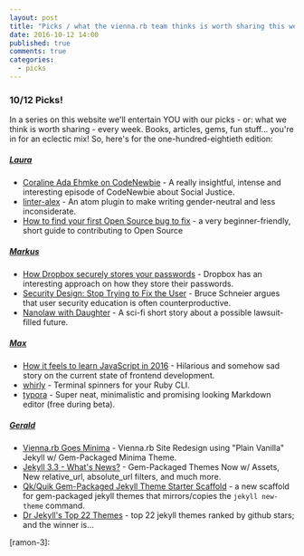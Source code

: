 ```yaml
---
layout: post
title: "Picks / what the vienna.rb team thinks is worth sharing this week"
date: 2016-10-12 14:00
published: true
comments: true
categories:
  - picks
---
```


### 10/12 Picks!

In a series on this website we'll entertain YOU with our picks - or: what we think is worth sharing - every week.
Books, articles, gems, fun stuff... you're in for an eclectic mix! So, here's for the one-hundred-eightieth edition:


##### [Laura][laura]
- [Coraline Ada Ehmke on CodeNewbie][laura-1] - A really insightful, intense and interesting episode of CodeNewbie about Social Justice.
- [linter-alex][laura-2] - An atom plugin to make writing gender-neutral and less inconsiderate.
- [How to find your first Open Source bug to fix][laura-3] - a very beginner-friendly, short guide to contributing to Open Source

##### [Markus][markus]
- [How Dropbox securely stores your passwords][markus-1] - Dropbox has an interesting approach on how they store their passwords.
- [Security Design: Stop Trying to Fix the User][markus-2] - Bruce Schneier argues that user security education is often counterproductive.
- [Nanolaw with Daughter][markus-3] - A sci-fi short story about a possible lawsuit-filled future.

##### [Max][max]
- [How it feels to learn JavaScript in 2016][max-1] - Hilarious and somehow sad story on the current state of frontend development.
- [whirly][max-2] - Terminal spinners for your Ruby CLI.
- [typora][max-3] - Super neat, minimalistic and promising looking Markdown editor (free during beta).

##### [Gerald](https://twitter.com/viennahtml)
- [Vienna.rb Goes Minima](https://github.com/geraldb/viennarb) - Vienna.rb Site Redesign using "Plain Vanilla" Jekyll w/ Gem-Packaged Minima Theme.
- [Jekyll 3.3 - What's News?](https://jekyllrb.com/news/2016/10/06/jekyll-3-3-is-here/) - Gem-Packaged Themes Now w/ Assets, New relative_url, absolute_url filters, and much more.
- [Qk/Quik Gem-Packaged Jekyll Theme Starter Scaffold](https://github.com/quikstart/jekyll-starter-theme) - a new scaffold for gem-packaged jekyll themes that mirrors/copies the `jekyll new-theme` command.
- [Dr Jekyll's Top 22 Themes](https://drjekyllthemes.github.io/top) - top 22 jekyll themes ranked by github stars; and the winner is...



[laura]: https://www.twitter.com/alicetragedy
[laura-1]: http://www.codenewbie.org/podcast/social-justice-warrior
[laura-2]: https://atom.io/packages/linter-alex
[laura-3]: https://medium.freecodecamp.com/finding-your-first-open-source-project-or-bug-to-work-on-1712f651e5ba

[ramon]: https://twitter.com/senorhuidobro
[ramon-1]:
[ramon-2]:
[ramon-3]:

[markus]: https://twitter.com/nuclearsquid
[markus-1]: https://blogs.dropbox.com/tech/2016/09/how-dropbox-securely-stores-your-passwords/
[markus-2]: https://www.schneier.com/blog/archives/2016/10/security_design.html
[markus-3]: http://www.ftrain.com/nanolaw.html

[max]: https://www.twitter.com/klappradla
[max-1]: https://hackernoon.com/how-it-feels-to-learn-javascript-in-2016-d3a717dd577f#.bfygf7c0f
[max-2]: https://github.com/janlelis/whirly
[max-3]: https://www.typora.io/
